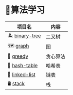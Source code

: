 # 🌠算法学习

项目名|内容
---|---
🏝 [binary-tree] |  二叉树
🗺 [graph]     |  图
🐍 [greedy]     |  贪心算法
🎰 [hash-table] |  哈希表
🔗 [linked-list] |  链表
🛢 [stack] |  栈

[binary-tree]: https://github.com/luolanmeet/algorithm/tree/master/binary-tree/src/pers
[graph]: https://github.com/luolanmeet/algorithm/tree/master/graph/src/pers
[greedy]: https://github.com/luolanmeet/algorithm/tree/master/greedy/src/pers
[hash-table]: https://github.com/luolanmeet/algorithm/tree/master/hash-table/src/pers
[linked-list]: https://github.com/luolanmeet/algorithm/tree/master/linked-list/src/pers
[stack]: https://github.com/luolanmeet/algorithm/tree/master/stack/src/pers